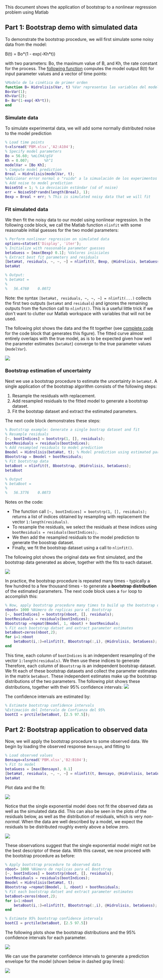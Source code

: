 This document shows the application of bootstrap to a nonlinear regression problem using Matlab

## Part 1: Bootstrap demo with simulated data

To demonstrate the bootstrap procedure, we will first simulate some noisy data from the model:

B(t) = Bo\*(1 - exp(-Kh\*t))

with two parameters: Bo, the maximum value of B, and Kh, the rate constant for the process. The [following function](Hidrolisis.m) computes the model output B(t) for input parameter values and a vector of time points:
```matlab
%Modelo de la cinética de primer orden 
function B= Hidrolisis(Var, t) %Var representas las variables del modelo
Bo=Var(1);
Kh=Var(2);
B= Bo*(1-exp(-Kh*t));
end
```

### Simulate data

To simulate experimental data, we will add some normally distributed noise to the model prediction
```matlab
% Load time points
t=xlsread('PBM.xlsx','A2:A104');
% Specify model parameters
Bo = 56.60; %mLCH4/gSV
Kh = 0.007;       %h^1
modelVar = [Bo Kh];
% Compute model prediction
Breal = Hidrolisis(modelVar, t);
%Adicionar error normal o "ruido" a la simualación de los experimentos
% Add noise to model prediction
NoiseStd = 1; % La desviación estándar (sd of noise)
err = NoiseStd*randn(length(Breal), 1);
Bexp = Breal + err; % This is simulated noisy data that we will fit
```

### Fit simulated data

We then fit the noisy data to our model using nonlinear regression. In the following code block, we call the  Matlab function `nlinfit` with some reasonable initial guesses for the two model parameters:
```matlab
% Perform nonlinear regression on simulated data
options=statset('Display', 'iter');
% Initialize with reasonable parameter guesses
betaGuess = [max(Bexp) 0.1]; %Valores iniiciales 
% Extract best fit parameters and residuals 
[betaHat, residuals, ~, ~, ~] = nlinfit(t, Bexp, @Hidrolisis, betaGuess, options);
betaHat 

% Output:
% betaHat =
%
%   56.4760    0.0072
```

Note: the syntax `[betaHat, residuals, ~, ~, ~] = nlinfit(...)` collects the first two outputs (`betaHat` and `residuals`) and ignores the remaining outputs from the function call to `nlinfit()`. This is a useful little trick if we don't want to clutter our Matlab workspace with variables that will not be used. 

The following plot shows the data and the fit together (see [complete code](bootstrap-demo.m) for the code block that generates this figure). The fitted curve almost entirely overlaps with the true model, as is to be expected given how well the parameter estimates (`betaHat`) converge to the true parameter values (`modelVar`).

![](plots/sim-data-fit.png)

### Bootstrap estimation of uncertainty

Next we use a bootstrap procedure to estimate the uncertainty in `betaHat`. A single application of the bootstrap algorithm consists of the following steps:

1. Resample the residuals with replacement.
2. Add resampled residuals to the fitted model to generate a bootstrap dataset. 
3. Fit the bootstap dataset and extract the estimated parameters.

The next code block demonstrates these steps:

``` matlab
% Bootstrap example: Generate a single bootrap dataset and fit 
% Resample residuals
[~, bootIndices] = bootstrp(1, [], residuals);
bootResiduals = residuals(bootIndices);
% Add resampled residuals to model prediction
Bmodel = Hidrolisis(betaHat, t); % Model prediction using estimated parameters
Bbootstrap = Bmodel + bootResiduals;
% Fit bootstrap data  
betaBoot = nlinfit(t, Bbootstrap, @Hidrolisis, betaGuess);
betaBoot

% Output
% betaBoot =
%
%   56.3776    0.0073

```

Notes on the code:
- The function call `[~, bootIndices] = bootstrp(1, [], residuals);` returns a list of indices obtained by resampling with replacement the vector `1:length(residuals)`.  
- To resample the residuals, we select the residuals at these indices using `bootResiduals = residuals(bootIndices);`. 
- We then add the resampled residuals to the model prediction to generate the boostrap dataset.
- Finally, we fit the bootstrap dataset using a call to `nlinfit()`. 

The following plot shows the original data we first simulated, and the bootstrap data generated as above, together with the fits to each dataset. 

![](plots/sim-bootstrap-fit.png)

In practice, the bootstrap procedure is repeated many times - typically a few hundred to a few thousand times - to generate a **bootstrap distribution** of the estimated parameters. The next code block uses a `for` loop to accomplish this:

```matlab
% Now, apply bootstrap procedure many times to build up the bootstrap distributions 
nboot= 1000 %Número de replicas para el Bootstrap
[~, bootIndices] = bootstrp(nboot, [], residuals);
bootResiduals = residuals(bootIndices);
Bbootstrap =repmat(Bmodel, 1, nboot) + bootResiduals;
% Fit each bootstrap datset and extract parameter estimates
betaBoot=zeros(nboot,2);
for i=1:nboot
    betaBoot(i,:)=nlinfit(t, Bbootstrap(:,i), @Hidrolisis, betaGuess);
end
```

This time, each column of `bootIndices` is an independent resampling of the vector `1:length(residuals)`. We then use these indices to generate  Therefore, each column of `Bbootstrap` is an independent bootstrap dataset. We fit each of these bootstrap datasets and collect the parameter estimates in the matrix `betaBoot`. These independent estimates make up the bootstrap distributions of the two parameters. The following plot shows these distributions, together with their 95% confidence intervals:
![](plots/sim-bootstrap-distr.png)

The confidence intervals are estimated by:
``` matlab
% Estimate bootstrap confidence intervals
%Estimación del Intervalo de Confianza del 95%
bootCI = prctile(betaBoot, [2.5 97.5]);
```

## Part 2: Bootstrap application to observed data

Now, we will apply the bootstrap procedure to some observed data. We begin by loading the observed response `Bensayo`, and fitting to
``` matlab
% Load observed values
Bensayo=xlsread('PBM.xlsx','B2:B104');
% Fit to model
betaGuess = [max(Bensayo), 0.1]
[betaHat, residuals, ~, ~, ~] = nlinfit(t, Bensayo, @Hidrolisis, betaGuess, options);
betaHat
```

Plot data and the fit:

![](plots/obs-data-fit.png)

Notice that the single exponential model does not fit the observed data as well as the simulated data did. This can also be seen in the plots of the residuals below, as well as the distribution of residuals, which is very *non-normal*. When the data are well described by a model, we expect the residuals to be distributed roughly evenly above a below zero. 

![](plots/obs-residuals.png)

These observations suggest that the single exponential model might not be the best descriptor of these data. With this caveat, we now proceed with the bootstrap procedure as before:

``` matlab
% Apply bootstrap procedure to observed data
nboot= 1000 %Número de replicas para el Bootstrap
[~, bootIndices] = bootstrp(nboot, [], residuals);
bootResiduals = residuals(bootIndices);
Bmodel = Hidrolisis(betaHat, t);
Bbootstrap =repmat(Bmodel, 1, nboot) + bootResiduals;
% Fit each bootstrap datset and extract parameter estimates
betaBoot=zeros(nboot,2);
for i=1:nboot
    betaBoot(i,:)=nlinfit(t, Bbootstrap(:,i), @Hidrolisis, betaGuess);
end

% Estimate 95% bootstrap confidence intervals
bootCI = prctile(betaBoot, [2.5 97.5])
```

The following plots show the bootstrap distributions and the 95% confidence intervals for each parameter. 

![](plots/obs-bootstrap-distr.png)

We can use the parameter confidence intervals to generate a prediction envelope for the model (shown below in dashed gray lines):

![](plots/bootstrap-prediction.png)

